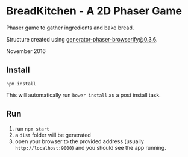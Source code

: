 # BreadKitchen - A 2D Phaser Game

Phaser game to gather ingredients and bake bread.

Structure created using [generator-phaser-browserify@0.3.6](https://github.com/jroblak/generator-phaser-browserify).

November 2016

## Install

`npm install`

This will automatically run `bower install` as a post install task.

## Run

1. run `npm start`
2. a `dist` folder will be generated
3. open your browser to the provided address (usually `http://localhost:9000`) and you should see the app running.